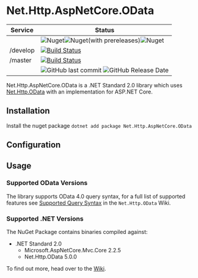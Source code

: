 Net.Http.AspNetCore.OData
=========================

|Service|Status|
|-------|------|
||![Nuget](https://img.shields.io/nuget/dt/Net.Http.AspNetCore.OData)![Nuget(with prereleases)](https://img.shields.io/nuget/vpre/Net.Http.AspNetCore.OData)![Nuget](https://img.shields.io/nuget/v/Net.Http.AspNetCore.OData)|
|/develop|[![Build Status](https://dev.azure.com/trevorpilley/Net.Http.OData/_apis/build/status/Net-Http-OData.Net.Http.AspNetCore.OData?branchName=develop)](https://dev.azure.com/trevorpilley/Net.Http.OData/_build/latest?definitionId=27&branchName=develop)|
|/master|[![Build Status](https://dev.azure.com/trevorpilley/Net.Http.OData/_apis/build/status/Net-Http-OData.Net.Http.AspNetCore.OData?branchName=master)](https://dev.azure.com/trevorpilley/Net.Http.OData/_build/latest?definitionId=27&branchName=master)|
||![GitHub last commit](https://img.shields.io/github/last-commit/Net-Http-OData/Net.Http.AspNetCore.OData) ![GitHub Release Date](https://img.shields.io/github/release-date/Net-Http-OData/Net.Http.AspNetCore.OData)|

Net.Http.AspNetCore.OData is a .NET Standard 2.0 library which uses [Net.Http.OData](https://github.com/Net-Http-OData/Net.Http.OData) with an implementation for ASP.NET Core.

## Installation

Install the nuget package `dotnet add package Net.Http.AspNetCore.OData`

## Configuration


## Usage
### Supported OData Versions

The library supports OData 4.0 query syntax, for a full list of supported features see [Supported Query Syntax](https://github.com/Net-Http-OData/Net.Http.OData/wiki/Supported-Query-Syntax) in the `Net.Http.OData` Wiki.

### Supported .NET Versions

The NuGet Package contains binaries compiled against:

* .NET Standard 2.0
  * Microsoft.AspNetCore.Mvc.Core 2.2.5
  * Net.Http.OData 5.0.0

To find out more, head over to the [Wiki](https://github.com/Net-Http-OData/Net.Http.AspNetCore.OData/wiki).

